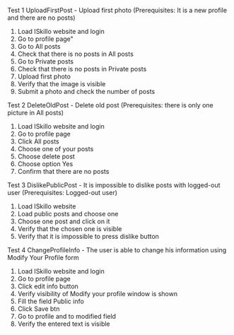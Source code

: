 Test 1 UploadFirstPost - Upload first photo (Prerequisites: It is a new profile and there are no posts)
1. Load ISkillo website and login
2. Go to profile page"
3. Go to All posts
4. Check that there is no posts in All posts
5. Go to Private posts
6. Check that there is no posts in Private posts
7. Upload first photo
8. Verify that the image is visible
9. Submit a photo and check the number of posts

Test 2 DeleteOldPost - Delete old post (Prerequisites: there is only one picture in All posts)
1. Load ISkillo website and login 
2. Go to profile page
3. Click All posts
4. Choose one of your posts 
5. Choose delete post
6. Choose option Yes
7. Confirm that there are no posts

Test 3 DislikePublicPost - It is impossible to dislike posts with logged-out user (Prerequisites: Logged-out user)
1. Load ISkillo website
2. Load public posts and choose one
3. Choose one post and click on it
4. Verify that the chosen one is visible
5. Verify that it is impossible to press dislike button

Test 4 ChangeProfileInfo - The user is able to change his information using Modify Your Profile form 
1. Load ISkillo website and login
2. Go to profile page
3. Click edit info button
4. Verify visibility of Modify your profile window is shown
5. Fill the field Public info
6. Click Save btn
7. Go to profile and to modified field
8. Verify the entered text is visible